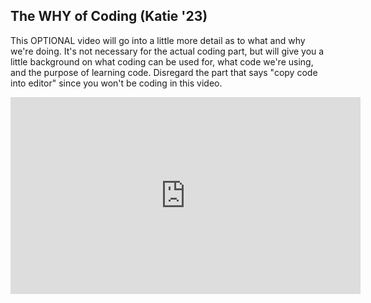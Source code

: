 ## The WHY of Coding (Katie '23)

This OPTIONAL video will go into a little more detail as to what and why we're doing. It's not necessary for the actual coding part, but will give you a little background on what coding can be used for, what code we're using, and the purpose of learning code. Disregard the part that says "copy code into editor" since you won't be coding in this video.

<div class="center">
<iframe width="560" height="315" src="https://www.youtube.com/embed/LFxPoHY9iMg" frameborder="0" allow="accelerometer; autoplay; clipboard-write; encrypted-media; gyroscope; picture-in-picture" allowfullscreen></iframe>
</div>
